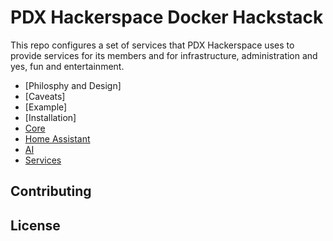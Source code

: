# PDX Hackerspace Docker Hackstack

This repo configures a set of services that PDX Hackerspace uses to provide services for its members and for infrastructure, administration and yes, fun and entertainment.

- [Philosphy and Design]
- [Caveats]
- [Example]
- [Installation]
- [Core](docs/core.md)
- [Home Assistant](docs/home-assistant.md)
- [AI](docs/ai.md)
- [Services](docs/services.md)

## Contributing

## License

